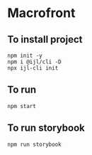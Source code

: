 # Macrofront

## To install project
```
npm init -y
npm i @ijl/cli -D
npx ijl-cli init
```
## To run

```
npm start
```

## To run storybook

```
npm run storybook
```
